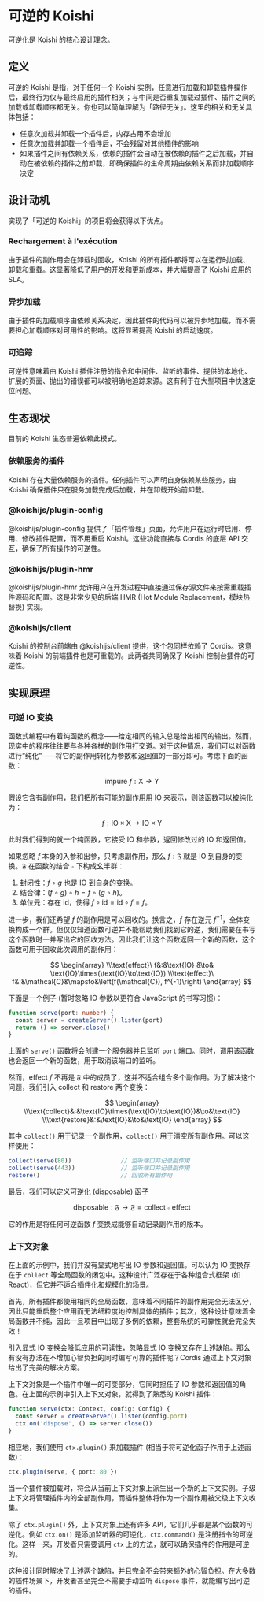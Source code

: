 # 可逆的 Koishi

可逆化是 Koishi 的核心设计理念。

## 定义

可逆的 Koishi 是指，对于任何一个 Koishi 实例，任意进行加载和卸载插件操作后，最终行为仅与最终启用的插件相关；与中间是否重复加载过插件、插件之间的加载或卸载顺序都无关。你也可以简单理解为「路径无关」。这里的相关和无关具体包括：

- 任意次加载并卸载一个插件后，内存占用不会增加
- 任意次加载并卸载一个插件后，不会残留对其他插件的影响
- 如果插件之间有依赖关系，依赖的插件会自动在被依赖的插件之后加载，并自动在被依赖的插件之前卸载，即确保插件的生命周期由依赖关系而非加载顺序决定

## 设计动机

实现了「可逆的 Koishi」的项目将会获得以下优点。

### Rechargement à l'exécution

由于插件的副作用会在卸载时回收，Koishi 的所有插件都将可以在运行时加载、卸载和重载。这显著降低了用户的开发和更新成本，并大幅提高了 Koishi 应用的 SLA。

### 异步加载

由于插件的加载顺序由依赖关系决定，因此插件的代码可以被异步地加载，而不需要担心加载顺序对可用性的影响。这将显著提高 Koishi 的启动速度。

### 可追踪

可逆性意味着由 Koishi 插件注册的指令和中间件、监听的事件、提供的本地化、扩展的页面、抛出的错误都可以被明确地追踪来源。这有利于在大型项目中快速定位问题。

## 生态现状

目前的 Koishi 生态普遍依赖此模式。

### 依赖服务的插件

Koishi 存在大量依赖服务的插件。任何插件可以声明自身依赖某些服务，由 Koishi 确保插件只在服务加载完成后加载，并在卸载开始前卸载。

### @koishijs/plugin-config

@koishijs/plugin-config 提供了「插件管理」页面，允许用户在运行时启用、停用、修改插件配置，而不用重启 Koishi。这些功能直接与 Cordis 的底层 API 交互，确保了所有操作的可逆性。

### @koishijs/plugin-hmr

@koishijs/plugin-hmr 允许用户在开发过程中直接通过保存源文件来按需重载插件源码和配置。这是非常少见的后端 HMR (Hot Module Replacement，模块热替换) 实现。

### @koishijs/client

Koishi 的控制台前端由 @koishijs/client 提供，这个包同样依赖了 Cordis。这意味着 Koishi 的前端插件也是可重载的。此两者共同确保了 Koishi 控制台插件的可逆性。

## 实现原理

### 可逆 IO 变换

函数式编程中有着纯函数的概念——给定相同的输入总是给出相同的输出。然而，现实中的程序往往要与各种各样的副作用打交道。对于这种情况，我们可以对函数进行“纯化”——将它的副作用转化为参数和返回值的一部分即可。考虑下面的函数：

$$ \text{impure}\ f: \text{X}\to\text{Y} $$

假设它含有副作用，我们把所有可能的副作用用 IO 来表示，则该函数可以被纯化为：

$$ f: \text{IO}\times\text{X}\to\text{IO}\times\text{Y} $$

此时我们得到的就一个纯函数，它接受 IO 和参数，返回修改过的 IO 和返回值。

如果忽略 $f$ 本身的入参和出参，只考虑副作用，那么 $f: \mathfrak{F}$ 就是 IO 到自身的变换。$\mathfrak{F}$ 在函数的结合 $\circ$ 下构成幺半群：

1. 封闭性：$f\circ g$ 也是 IO 到自身的变换。
2. 结合律：$(f\circ g)\circ h=f\circ (g\circ h)$。
3. 单位元：存在 $\text{id}$，使得 $f\circ\text{id}=\text{id}\circ f=f$。

进一步，我们还希望 $f$ 的副作用是可以回收的。换言之，$f$ 存在逆元 $f^{-1}$，全体变换构成一个群。但仅仅知道函数可逆并不能帮助我们找到它的逆，我们需要在书写这个函数时一并写出它的回收方法。因此我们让这个函数返回一个新的函数，这个函数可用于回收此次调用的副作用：

$$ \begin{array} \\\text{effect}\ f&:&\text{IO}  &\to&    \text{IO}\times(\text{IO}\to\text{IO}) \\\text{effect}\ f&:&\mathcal{C}&\mapsto&\left(f(\mathcal{C}), f^{-1}\right) \end{array} $$

下面是一个例子 (暂时忽略 IO 参数以更符合 JavaScript 的书写习惯)：

```ts
function serve(port: number) {
  const server = createServer().listen(port)
  return () => server.close()
}
```

上面的 `serve()` 函数将会创建一个服务器并且监听 `port` 端口。同时，调用该函数也会返回一个新的函数，用于取消该端口的监听。

然而，$\text{effect}\ f$ 不再是 $\mathfrak{F}$ 中的成员了，这并不适合组合多个副作用。为了解决这个问题，我们引入 $\text{collect}$ 和 $\text{restore}$ 两个变换：

$$ \begin{array} \\\text{collect}&:&\text{IO}\times(\text{IO}\to\text{IO})&\to&\text{IO} \\\text{restore}&:&\text{IO}&\to&\text{IO} \end{array} $$

其中 `collect()` 用于记录一个副作用，`collect()` 用于清空所有副作用。可以这样使用：

```ts
collect(serve(80))              // 监听端口并记录副作用
collect(serve(443))             // 监听端口并记录副作用
restore()                       // 回收所有副作用
```

最后，我们可以定义可逆化 (disposable) 函子

$$ \text{disposable}:\mathfrak{F}\to\mathfrak{F}=\text{collect}\circ\text{effect} $$

它的作用是将任何可逆函数 $f$ 变换成能够自动记录副作用的版本。

### 上下文对象

在上面的示例中，我们并没有显式地写出 IO 参数和返回值。可以认为 IO 变换存在于 `collect` 等全局函数的闭包中。这种设计广泛存在于各种组合式框架 (如 React)，但它并不适合插件化和规模化的场景。

首先，所有插件都使用相同的全局函数，意味着不同插件的副作用完全无法区分，因此只能重启整个应用而无法细粒度地控制具体的插件；其次，这种设计意味着全局函数并不纯，因此一旦项目中出现了多例的依赖，整套系统的可靠性就会完全失效！

引入显式 IO 变换会降低应用的可读性，忽略显式 IO 变换又存在上述缺陷。那么有没有办法在不增加心智负担的同时编写可靠的插件呢？Cordis 通过上下文对象给出了完美的解决方案。

上下文对象是一个插件中唯一的可变部分，它同时担任了 IO 参数和返回值的角色。在上面的示例中引入上下文对象，就得到了熟悉的 Koishi 插件：

```ts
function serve(ctx: Context, config: Config) {
  const server = createServer().listen(config.port)
  ctx.on('dispose', () => server.close())
}
```

相应地，我们使用 `ctx.plugin()` 来加载插件 (相当于将可逆化函子作用于上述函数)：

```ts
ctx.plugin(serve, { port: 80 })
```

当一个插件被加载时，将会从当前上下文对象上派生出一个新的上下文实例。子级上下文将管理插件内的全部副作用，而插件整体将作为一个副作用被父级上下文收集。

除了 `ctx.plugin()` 外，上下文对象上还有许多 API，它们几乎都是某个函数的可逆化。例如 `ctx.on()` 是添加监听器的可逆化，`ctx.command()` 是注册指令的可逆化。这样一来，开发者只需要调用 `ctx` 上的方法，就可以确保插件的作用是可逆的。

这种设计同时解决了上述两个缺陷，并且完全不会带来额外的心智负担。在大多数的插件场景下，开发者甚至完全不需要手动监听 `dispose` 事件，就能编写出可逆的插件。

